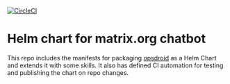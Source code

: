 [![CircleCI](https://circleci.com/gh/w3f/matrixbot.svg?style=svg)](https://circleci.com/gh/w3f/matrixbot)

# Helm chart for matrix.org chatbot

This repo includes the manifests for packaging [opsdroid](https://github.com/opsdroid/opsdroid)
as a Helm Chart and extends it with some skills. It also has defined CI
automation for testing and publishing the chart on repo changes.

